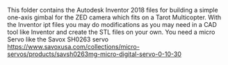 This folder contains the Autodesk Inventor 2018 files for building a simple one-axis gimbal for the ZED camera which fits on a Tarot Multicopter.
With the Inventor ipt files you may do modifications as you may need in a CAD tool like Inventor and create the STL files on your own.
You need a micro Servo like the Savox SH0263 servo https://www.savoxusa.com/collections/micro-servos/products/savsh0263mg-micro-digital-servo-0-10-30
